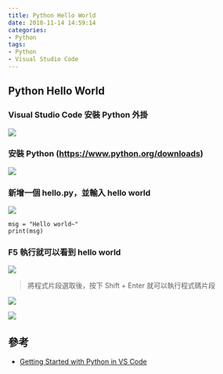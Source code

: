 ```yaml
---
title: Python Hello World
date: 2018-11-14 14:59:14
categories:
- Python
tags:
- Python
- Visual Studio Code
---
```


## Python Hello World 

### Visual Studio Code 安裝 Python 外掛
![](https://i.imgur.com/EMIoQ8z.png)

### 安裝 Python (https://www.python.org/downloads)
![](https://i.imgur.com/OuXGcON.png)


### 新增一個 hello.py，並輸入 hello world

![](https://i.imgur.com/EVuhZc4.png)

```
msg = "Hello world~"
print(msg)
```

### F5 執行就可以看到 hello world
![](https://i.imgur.com/RCTdYm9.png)


> 將程式片段選取後，按下 Shift + Enter 就可以執行程式碼片段

![](https://i.imgur.com/n3fRaaf.png)

![](https://i.imgur.com/NS8tmX1.png)

## 參考
* [Getting Started with Python in VS Code](https://code.visualstudio.com/docs/python/python-tutorial)